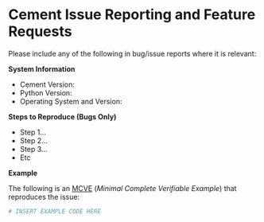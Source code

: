 # Cement Issue Reporting and Feature Requests

Please include any of the following in bug/issue reports where it is relevant:

**System Information**

- Cement Version:
- Python Version:
- Operating System and Version:

**Steps to Reproduce (Bugs Only)**

- Step 1...
- Step 2...
- Step 3...
- Etc

**Example**

The following is an [MCVE] (*Minimal Complete
Verifiable Example*) that reproduces the issue:

```python
# INSERT EXAMPLE CODE HERE
```

[MCVE]: https://stackoverflow.com/help/mcve
